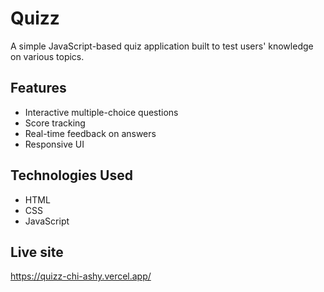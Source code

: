 # Quizz

A simple JavaScript-based quiz application built to test users' knowledge on various topics.

## Features

- Interactive multiple-choice questions
- Score tracking
- Real-time feedback on answers
- Responsive UI

## Technologies Used

- HTML
- CSS
- JavaScript

## Live site
https://quizz-chi-ashy.vercel.app/


